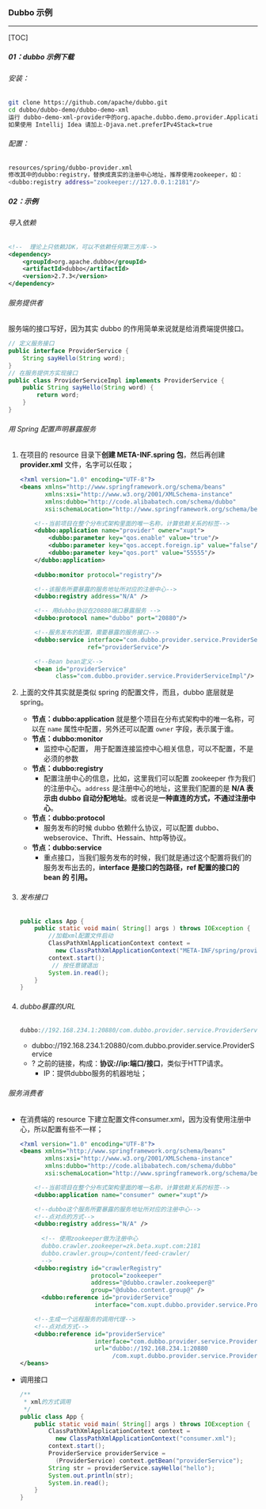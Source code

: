 ### Dubbo 示例

------

[TOC]

##### 01：dubbo 示例下载

###### 安装：

```sh
git clone https://github.com/apache/dubbo.git
cd dubbo/dubbo-demo/dubbo-demo-xml
运行 dubbo-demo-xml-provider中的org.apache.dubbo.demo.provider.Application
如果使用 Intellij Idea 请加上-Djava.net.preferIPv4Stack=true
```

###### 配置：

```sh
resources/spring/dubbo-provider.xml
修改其中的dubbo:registry，替换成真实的注册中心地址，推荐使用zookeeper，如：
<dubbo:registry address="zookeeper://127.0.0.1:2181"/>
```

##### 02：示例

###### 导入依赖

```xml
<!--  理论上只依赖JDK，可以不依赖任何第三方库-->
<dependency>
    <groupId>org.apache.dubbo</groupId>
    <artifactId>dubbo</artifactId>
    <version>2.7.3</version>
</dependency>
```

###### 服务提供者

服务端的接口写好，因为其实 dubbo 的作用简单来说就是给消费端提供接口。

```java
// 定义服务接口
public interface ProviderService {
    String sayHello(String word);
}
// 在服务提供方实现接口
public class ProviderServiceImpl implements ProviderService {
    public String sayHello(String word) {
        return word;
    }
}
```

###### 用 Spring 配置声明暴露服务

1. 在项目的 resource 目录下**创建 META-INF.spring 包**，然后再创建 **provider.xml** 文件，名字可以任取；

   ```xml
   <?xml version="1.0" encoding="UTF-8"?>
   <beans xmlns="http://www.springframework.org/schema/beans"
          xmlns:xsi="http://www.w3.org/2001/XMLSchema-instance"
          xmlns:dubbo="http://code.alibabatech.com/schema/dubbo"
          xsi:schemaLocation="http://www.springframework.org/schema/beans        http://www.springframework.org/schema/beans/spring-beans.xsd        http://code.alibabatech.com/schema/dubbo        http://code.alibabatech.com/schema/dubbo/dubbo.xsd">
   
       <!--当前项目在整个分布式架构里面的唯一名称，计算依赖关系的标签-->
       <dubbo:application name="provider" owner="xupt">
           <dubbo:parameter key="qos.enable" value="true"/>
           <dubbo:parameter key="qos.accept.foreign.ip" value="false"/>
           <dubbo:parameter key="qos.port" value="55555"/>
       </dubbo:application>
     
       <dubbo:monitor protocol="registry"/>
   
       <!--该服务所要暴露的服务地址所对应的注册中心-->
       <dubbo:registry address="N/A" />
   
       <!-- 用dubbo协议在20880端口暴露服务 -->
       <dubbo:protocol name="dubbo" port="20880"/>
   
       <!--服务发布的配置，需要暴露的服务接口-->
       <dubbo:service interface="com.dubbo.provider.service.ProviderService"
                      ref="providerService"/>
   
       <!--Bean bean定义-->
       <bean id="providerService" 
             class="com.dubbo.provider.service.ProviderServiceImpl"/>
   ```
   
2. 上面的文件其实就是类似 spring 的配置文件，而且，dubbo 底层就是 spring。

   - **节点：dubbo:application**
     就是整个项目在分布式架构中的唯一名称，可以在 `name` 属性中配置，另外还可以配置 `owner` 字段，表示属于谁。
   - **节点：dubbo:monitor**
     - 监控中心配置， 用于配置连接监控中心相关信息，可以不配置，不是必须的参数
   - **节点：dubbo:registry**
     - 配置注册中心的信息，比如，这里我们可以配置 zookeeper 作为我们的注册中心。`address` 是注册中心的地址，这里我们配置的是 **N/A 表示由 dubbo 自动分配地址**。或者说是**一种直连的方式，不通过注册中心**。
   - **节点：dubbo:protocol**
     - 服务发布的时候 dubbo 依赖什么协议，可以配置 dubbo、webserovice、Thrift、Hessain、http等协议。
   - **节点：dubbo:service**
     - 重点接口，当我们服务发布的时候，我们就是通过这个配置将我们的服务发布出去的，**interface 是接口的包路径，ref 配置的接口的 bean 的 引用。**

3. ###### 发布接口

   ```java
   public class App {
       public static void main( String[] args ) throws IOException {
           //加载xml配置文件启动
           ClassPathXmlApplicationContext context = 
             new ClassPathXmlApplicationContext("META-INF/spring/provider.xml");
           context.start();
         	// 按任意键退出
           System.in.read();
       }
   }
   ```

4. ###### dubbo暴露的URL

   ```java
   dubbo://192.168.234.1:20880/com.dubbo.provider.service.ProviderService?anyhost=true&application=provider&bean.name=com.dubbo.provider.service.ProviderService&bind.ip=192.168.234.1&bind.port=20880&dubbo=2.0.2&generic=false&interface=com.dubbo.provider.service.ProviderService&methods=SayHello&owner=xupt&pid=8412&qos.accept.foreign.ip=false&qos.enable=true&qos.port=55555&side=provider&timestamp=1562077289380
   ```

   - dubbo://192.168.234.1:20880/com.dubbo.provider.service.ProviderService
   - ? 之前的链接，构成：**协议://ip:端口/接口**，类似于HTTP请求。
     - IP：提供dubbo服务的机器地址；

###### 服务消费者

- 在消费端的 resource 下建立配置文件consumer.xml，因为没有使用注册中心，所以配置有些不一样；

  ```xml
  <?xml version="1.0" encoding="UTF-8"?>
  <beans xmlns="http://www.springframework.org/schema/beans"
         xmlns:xsi="http://www.w3.org/2001/XMLSchema-instance"
         xmlns:dubbo="http://code.alibabatech.com/schema/dubbo"
         xsi:schemaLocation="http://www.springframework.org/schema/beans        http://www.springframework.org/schema/beans/spring-beans.xsd        http://code.alibabatech.com/schema/dubbo        http://code.alibabatech.com/schema/dubbo/dubbo.xsd">
  
      <!--当前项目在整个分布式架构里面的唯一名称，计算依赖关系的标签-->
      <dubbo:application name="consumer" owner="xupt"/>
  
      <!--dubbo这个服务所要暴露的服务地址所对应的注册中心-->
      <!--点对点的方式-->
      <dubbo:registry address="N/A" />
      
    	<!-- 使用zookeeper做为注册中心
  		dubbo.crawler.zookeeper=zk.beta.xupt.com:2181
  		dubbo.crawler.group=/content/feed-crawler/
  		-->
      <dubbo:registry id="crawlerRegistry"
                      protocol="zookeeper"
                      address="@dubbo.crawler.zookeeper@"
                      group="@dubbo.content.group@" />
    	<dubbo:reference id="providerService"
                       interface="com.xupt.dubbo.provider.service.ProviderService" />
  
      <!--生成一个远程服务的调用代理-->
      <!--点对点方式-->
      <dubbo:reference id="providerService"
                       interface="com.dubbo.provider.service.ProviderService"
                       url="dubbo://192.168.234.1:20880
                            /com.xupt.dubbo.provider.service.ProviderService"/>
  </beans>
  ```

- 调用接口

  ```java
  /**
   * xml的方式调用
   */
  public class App {
      public static void main( String[] args ) throws IOException {
          ClassPathXmlApplicationContext context =
            new ClassPathXmlApplicationContext("consumer.xml");
          context.start();
          ProviderService providerService = 
            (ProviderService) context.getBean("providerService");
          String str = providerService.sayHello("hello");
          System.out.println(str);
          System.in.read();
      }
  }
  ```

  